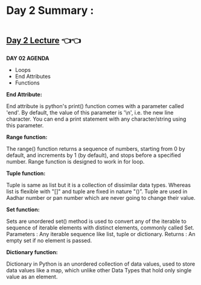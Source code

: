 # Day 2 Summary : 

<img src="https://d6vdma9166ldh.cloudfront.net/media/images/4594dcf8-a8c5-4fa7-a6d4-bab2c9081041.jpg" alt="">

## [Day 2 Lecture](https://youtu.be/Xhrf-aCFocc)   👈👈


**DAY 02 AGENDA**
- Loops
- End Attributes
- Functions

**End Attribute:**                                                                                                                                      

End attribute is python's print() function comes with a parameter called 'end'. By default, the value of this parameter is '\n', i.e. the new line character. You can end a print statement with any character/string using this parameter.

**Range function:**                                                                                                                                  

The range() function returns a sequence of numbers, starting from 0 by default, and increments by 1 (by default), and stops before a specified number. Range function is designed to work in for loop.

**Tuple function:**

Tuple is same as list but it is a collection of dissimilar data types. Whereas list is flexible with "[]" and tuple are fixed in nature "()”. Tuple are used in Aadhar number or pan number which are never going to change their value.

**Set function:**

Sets are unordered set() method is used to convert any of the iterable to sequence of iterable elements with distinct elements, commonly called Set. Parameters : Any iterable sequence like list, tuple or dictionary. Returns : An empty set if no element is passed.

**Dictionary function:**

Dictionary in Python is an unordered collection of data values, used to store data values like a map, which unlike other Data Types that hold only single value as an element.


